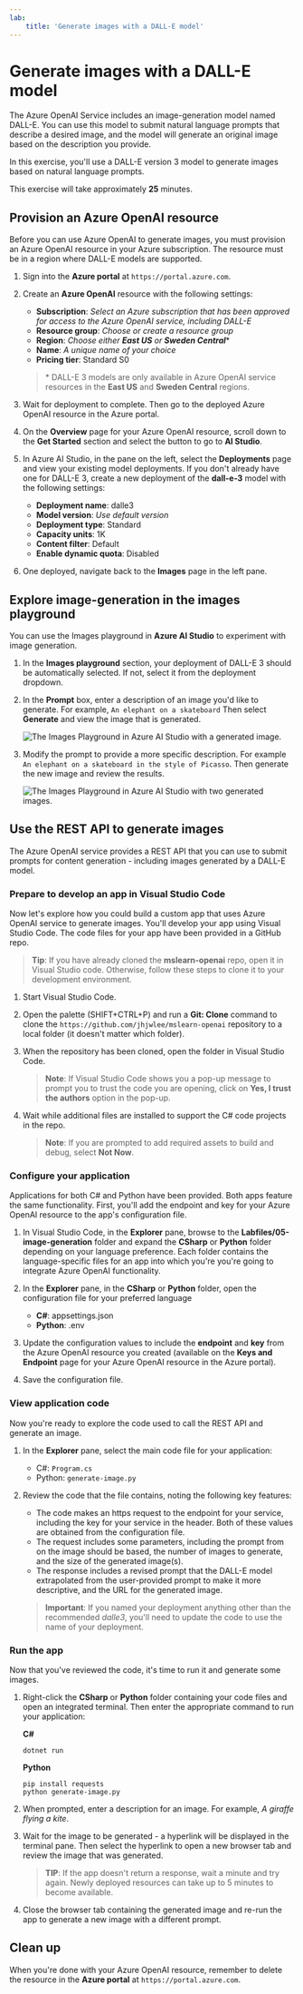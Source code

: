 ```yaml
---
lab:
    title: 'Generate images with a DALL-E model'
---
```


# Generate images with a DALL-E model

The Azure OpenAI Service includes an image-generation model named DALL-E. You can use this model to submit natural language prompts that describe a desired image, and the model will generate an original image based on the description you provide.

In this exercise, you'll use a DALL-E version 3 model to generate images based on natural language prompts.

This exercise will take approximately **25** minutes.

## Provision an Azure OpenAI resource

Before you can use Azure OpenAI to generate images, you must provision an Azure OpenAI resource in your Azure subscription. The resource must be in a region where DALL-E models are supported.

1. Sign into the **Azure portal** at `https://portal.azure.com`.
1. Create an **Azure OpenAI** resource with the following settings:
    - **Subscription**: *Select an Azure subscription that has been approved for access to the Azure OpenAI service, including DALL-E*
    - **Resource group**: *Choose or create a resource group*
    - **Region**: *Choose either **East US** or **Sweden Central***\*
    - **Name**: *A unique name of your choice*
    - **Pricing tier**: Standard S0

    > \* DALL-E 3 models are only available in Azure OpenAI service resources in the **East US** and **Sweden Central** regions.

1. Wait for deployment to complete. Then go to the deployed Azure OpenAI resource in the Azure portal.
1. On the **Overview** page for your Azure OpenAI resource, scroll down to the **Get Started** section and select the button to go to **AI Studio**.
1. In Azure AI Studio, in the pane on the left, select the **Deployments** page and view your existing model deployments. If you don't already have one for DALL-E 3, create a new deployment of the **dall-e-3** model with the following settings:
    - **Deployment name**: dalle3
    - **Model version**: *Use default version*
    - **Deployment type**: Standard
    - **Capacity units**: 1K
    - **Content filter**: Default
    - **Enable dynamic quota**: Disabled
1. One deployed, navigate back to the **Images** page in the left pane.

## Explore image-generation in the images playground

You can use the Images playground in **Azure AI Studio** to experiment with image generation.

1. In the **Images playground** section, your deployment of DALL-E 3 should be automatically selected. If not, select it from the deployment dropdown.
1. In the **Prompt** box, enter a description of an image you'd like to generate. For example, `An elephant on a skateboard` Then select **Generate** and view the image that is generated.

    ![The Images Playground in Azure AI Studio with a generated image.](../media/images-playground.png)

1. Modify the prompt to provide a more specific description. For example `An elephant on a skateboard in the style of Picasso`. Then generate the new image and review the results.

    ![The Images Playground in Azure AI Studio with two generated images.](../media/images-playground-new-style.png)

## Use the REST API to generate images

The Azure OpenAI service provides a REST API that you can use to submit prompts for content generation - including images generated by a DALL-E model.

### Prepare to develop an app in Visual Studio Code

Now let's explore how you could build a custom app that uses Azure OpenAI service to generate images. You'll develop your app using Visual Studio Code. The code files for your app have been provided in a GitHub repo.

> **Tip**: If you have already cloned the **mslearn-openai** repo, open it in Visual Studio code. Otherwise, follow these steps to clone it to your development environment.

1. Start Visual Studio Code.
2. Open the palette (SHIFT+CTRL+P) and run a **Git: Clone** command to clone the `https://github.com/jhjwlee/mslearn-openai` repository to a local folder (it doesn't matter which folder).
3. When the repository has been cloned, open the folder in Visual Studio Code.

    > **Note**: If Visual Studio Code shows you a pop-up message to prompt you to trust the code you are opening, click on **Yes, I trust the authors** option in the pop-up.

4. Wait while additional files are installed to support the C# code projects in the repo.

    > **Note**: If you are prompted to add required assets to build and debug, select **Not Now**.

### Configure your application

Applications for both C# and Python have been provided. Both apps feature the same functionality. First, you'll add the endpoint and key for your Azure OpenAI resource to the app's configuration file.

1. In Visual Studio Code, in the **Explorer** pane, browse to the **Labfiles/05-image-generation** folder and expand the **CSharp** or **Python** folder depending on your language preference. Each folder contains the language-specific files for an app into which you're you're going to integrate Azure OpenAI functionality.
2. In the **Explorer** pane, in the **CSharp** or **Python** folder, open the configuration file for your preferred language

    - **C#**: appsettings.json
    - **Python**: .env
    
3. Update the configuration values to include the **endpoint** and **key** from the Azure OpenAI resource you created (available on the **Keys and Endpoint** page for your Azure OpenAI resource in the Azure portal).
4. Save the configuration file.

### View application code

Now you're ready to explore the code used to call the REST API and generate an image.

1. In the **Explorer** pane, select the main code file for your application:

    - C#: `Program.cs`
    - Python: `generate-image.py`

2. Review the code that the file contains, noting the following key features:
    - The code makes an https request to the endpoint for your service, including the key for your service in the header. Both of these values are obtained from the configuration file.
    - The request includes some parameters, including the prompt from on the image should be based, the number of images to generate, and the size of the generated image(s).
    - The response includes a revised prompt that the DALL-E model extrapolated from the user-provided prompt to make it more descriptive, and the URL for the generated image.
    
    > **Important**: If you named your deployment anything other than the recommended *dalle3*, you'll need to update the code to use the name of your deployment.

### Run the app

Now that you've reviewed the code, it's time to run it and generate some images.

1. Right-click the **CSharp** or **Python** folder containing your code files and open an integrated terminal. Then enter the appropriate command to run your application:

   **C#**
   ```
   dotnet run
   ```
   
   **Python**
   ```
   pip install requests
   python generate-image.py
   ```

3. When prompted, enter a description for an image. For example, *A giraffe flying a kite*.

4. Wait for the image to be generated - a hyperlink will be displayed in the terminal pane. Then select the hyperlink to open a new browser tab and review the image that was generated.

   > **TIP**: If the app doesn't return a response, wait a minute and try again. Newly deployed resources can take up to 5 minutes to become available.

5. Close the browser tab containing the generated image and re-run the app to generate a new image with a different prompt.

## Clean up

When you're done with your Azure OpenAI resource, remember to delete the resource in the **Azure portal** at `https://portal.azure.com`.

